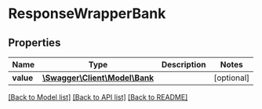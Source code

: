# ResponseWrapperBank

## Properties
Name | Type | Description | Notes
------------ | ------------- | ------------- | -------------
**value** | [**\Swagger\Client\Model\Bank**](Bank.md) |  | [optional] 

[[Back to Model list]](../../README.md#documentation-for-models) [[Back to API list]](../../README.md#documentation-for-api-endpoints) [[Back to README]](../../README.md)


